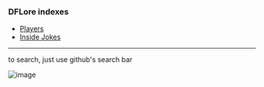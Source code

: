 ### DFLore indexes
+ [Players](/players/players.md)
+ [Inside Jokes](/inside-jokes/inside-jokes.md)

** **
to search, just use github's search bar 

![image](https://user-images.githubusercontent.com/85891155/159379046-0b226dd7-e5ef-49e1-b5af-6eb058782772.png)
